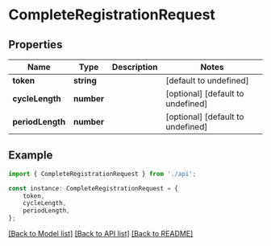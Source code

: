 # CompleteRegistrationRequest


## Properties

Name | Type | Description | Notes
------------ | ------------- | ------------- | -------------
**token** | **string** |  | [default to undefined]
**cycleLength** | **number** |  | [optional] [default to undefined]
**periodLength** | **number** |  | [optional] [default to undefined]

## Example

```typescript
import { CompleteRegistrationRequest } from './api';

const instance: CompleteRegistrationRequest = {
    token,
    cycleLength,
    periodLength,
};
```

[[Back to Model list]](../README.md#documentation-for-models) [[Back to API list]](../README.md#documentation-for-api-endpoints) [[Back to README]](../README.md)
